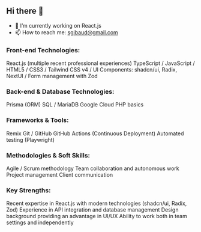 ## Hi there 👋

- 🔭 I’m currently working on React.js
- 📫 How to reach me: sgibaud@gmail.com

<!--
**sgibaud/sgibaud** is a ✨ _special_ ✨ repository because its `README.md` (this file) appears on your GitHub profile.

Here are some ideas to get you started:


- 🌱 I’m currently learning ...
- 👯 I’m looking to collaborate on ...
- 🤔 I’m looking for help with ...
- 💬 Ask me about ...

- 😄 Pronouns: ...
- ⚡ Fun fact: ...
-->


### Front-end Technologies:

React.js (multiple recent professional experiences)
TypeScript / JavaScript /
HTML5 / CSS3 /
Tailwind CSS v4 /
UI Components: shadcn/ui, Radix, NextUI /
Form management with Zod

### Back-end & Database Technologies:

Prisma (ORM)
SQL / MariaDB
Google Cloud
PHP basics

### Frameworks & Tools:

Remix
Git / GitHub
GitHub Actions (Continuous Deployment)
Automated testing (Playwright)

### Methodologies & Soft Skills:

Agile / Scrum methodology
Team collaboration and autonomous work
Project management
Client communication

### Key Strengths:

Recent expertise in React.js with modern technologies (shadcn/ui, Radix, Zod)
Experience in API integration and database management
Design background providing an advantage in UI/UX
Ability to work both in team settings and independently
